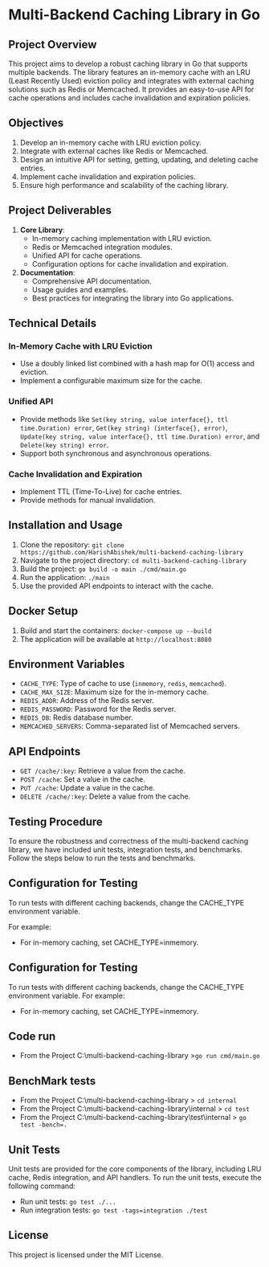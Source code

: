 # Multi-Backend Caching Library in Go

## Project Overview
This project aims to develop a robust caching library in Go that supports multiple backends. The library features an in-memory cache with an LRU (Least Recently Used) eviction policy and integrates with external caching solutions such as Redis or Memcached. It provides an easy-to-use API for cache operations and includes cache invalidation and expiration policies.

## Objectives
1. Develop an in-memory cache with LRU eviction policy.
2. Integrate with external caches like Redis or Memcached.
3. Design an intuitive API for setting, getting, updating, and deleting cache entries.
4. Implement cache invalidation and expiration policies.
5. Ensure high performance and scalability of the caching library.

## Project Deliverables
1. **Core Library**:
    - In-memory caching implementation with LRU eviction.
    - Redis or Memcached integration modules.
    - Unified API for cache operations.
    - Configuration options for cache invalidation and expiration.
2. **Documentation**:
    - Comprehensive API documentation.
    - Usage guides and examples.
    - Best practices for integrating the library into Go applications.

## Technical Details
### In-Memory Cache with LRU Eviction
- Use a doubly linked list combined with a hash map for O(1) access and eviction.
- Implement a configurable maximum size for the cache.

### Unified API
- Provide methods like `Set(key string, value interface{}, ttl time.Duration) error`, `Get(key string) (interface{}, error)`, `Update(key string, value interface{}, ttl time.Duration) error`, and `Delete(key string) error`.
- Support both synchronous and asynchronous operations.

### Cache Invalidation and Expiration
- Implement TTL (Time-To-Live) for cache entries.
- Provide methods for manual invalidation.

## Installation and Usage
1. Clone the repository: `git clone https://github.com/HarishAbishek/multi-backend-caching-library`
2. Navigate to the project directory: `cd multi-backend-caching-library`
3. Build the project: `go build -o main ./cmd/main.go`
4. Run the application: `./main`
5. Use the provided API endpoints to interact with the cache.

## Docker Setup
1. Build and start the containers: `docker-compose up --build`
2. The application will be available at `http://localhost:8080`

## Environment Variables
- `CACHE_TYPE`: Type of cache to use (`inmemory`, `redis`, `memcached`).
- `CACHE_MAX_SIZE`: Maximum size for the in-memory cache.
- `REDIS_ADDR`: Address of the Redis server.
- `REDIS_PASSWORD`: Password for the Redis server.
- `REDIS_DB`: Redis database number.
- `MEMCACHED_SERVERS`: Comma-separated list of Memcached servers.

## API Endpoints
- `GET /cache/:key`: Retrieve a value from the cache.
- `POST /cache`: Set a value in the cache.
- `PUT /cache`: Update a value in the cache.
- `DELETE /cache/:key`: Delete a value from the cache.

## Testing Procedure
To ensure the robustness and correctness of the multi-backend caching library, we have included unit tests, integration tests, and benchmarks. Follow the steps below to run the tests and benchmarks.

## Configuration for Testing
To run tests with different caching backends, change the CACHE_TYPE environment variable. 

For example:

- For in-memory caching, set CACHE_TYPE=inmemory.

## Configuration for Testing
To run tests with different caching backends, change the CACHE_TYPE environment variable. For example:

- For in-memory caching, set CACHE_TYPE=inmemory.

## Code run

- From the Project  C:\multi-backend-caching-library >`go run cmd/main.go`

## BenchMark tests

- From the Project  C:\multi-backend-caching-library                  > `cd internal`
- From the Project  C:\multi-backend-caching-library\internal         > `cd test`
- From the Project  C:\multi-backend-caching-library\test\internal    > `go test -bench=.`

## Unit Tests
Unit tests are provided for the core components of the library, including LRU cache, Redis integration, and API handlers. To run the unit tests, execute the following command:
- Run unit tests: `go test ./...`
- Run integration tests: `go test -tags=integration ./test`


## License
This project is licensed under the MIT License.
